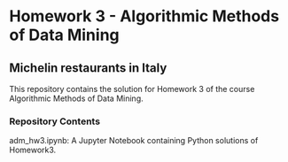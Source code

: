 # Homework 3 - Algorithmic Methods of Data Mining
## Michelin restaurants in Italy
This repository contains the solution for Homework 3 of the course Algorithmic Methods of Data Mining.

### Repository Contents
adm_hw3.ipynb: A Jupyter Notebook containing Python solutions of Homework3.
